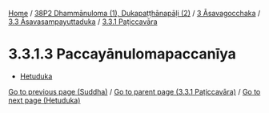 
[Home](/) / [38P2 Dhammānuloma (1), Dukapaṭṭhānapāḷi (2)](../../...md) / [3 Āsavagocchaka](../...md) / [3.3 Āsavasampayuttaduka](...md) / [3.3.1 Paṭiccavāra](../38P2/3/3.3/3.3.1.md)

# 3.3.1.3 Paccayānulomapaccanīya

* [Hetuduka](3.3.1.3/Hetuduka.md)

[Go to previous page (Suddha)](3.3.1.2/3.3.1.2.2/Suddha.md) / [Go to parent page (3.3.1 Paṭiccavāra)](../38P2/3/3.3/3.3.1.md) / [Go to next page (Hetuduka)](3.3.1.3/Hetuduka.md)


